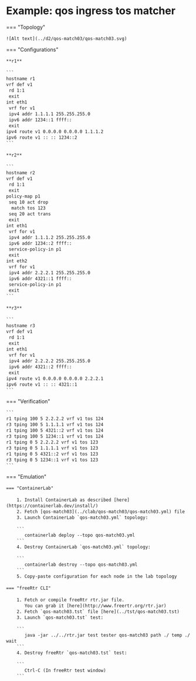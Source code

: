 # Example: qos ingress tos matcher

=== "Topology"

    ![Alt text](../d2/qos-match03/qos-match03.svg)

=== "Configurations"

    **r1**

    ```
    hostname r1
    vrf def v1
     rd 1:1
     exit
    int eth1
     vrf for v1
     ipv4 addr 1.1.1.1 255.255.255.0
     ipv6 addr 1234::1 ffff::
     exit
    ipv4 route v1 0.0.0.0 0.0.0.0 1.1.1.2
    ipv6 route v1 :: :: 1234::2
    ```

    **r2**

    ```
    hostname r2
    vrf def v1
     rd 1:1
     exit
    policy-map p1
     seq 10 act drop
      match tos 123
     seq 20 act trans
     exit
    int eth1
     vrf for v1
     ipv4 addr 1.1.1.2 255.255.255.0
     ipv6 addr 1234::2 ffff::
     service-policy-in p1
     exit
    int eth2
     vrf for v1
     ipv4 addr 2.2.2.1 255.255.255.0
     ipv6 addr 4321::1 ffff::
     service-policy-in p1
     exit
    ```

    **r3**

    ```
    hostname r3
    vrf def v1
     rd 1:1
     exit
    int eth1
     vrf for v1
     ipv4 addr 2.2.2.2 255.255.255.0
     ipv6 addr 4321::2 ffff::
     exit
    ipv4 route v1 0.0.0.0 0.0.0.0 2.2.2.1
    ipv6 route v1 :: :: 4321::1
    ```

=== "Verification"

    ```
    r1 tping 100 5 2.2.2.2 vrf v1 tos 124
    r3 tping 100 5 1.1.1.1 vrf v1 tos 124
    r1 tping 100 5 4321::2 vrf v1 tos 124
    r3 tping 100 5 1234::1 vrf v1 tos 124
    r1 tping 0 5 2.2.2.2 vrf v1 tos 123
    r3 tping 0 5 1.1.1.1 vrf v1 tos 123
    r1 tping 0 5 4321::2 vrf v1 tos 123
    r3 tping 0 5 1234::1 vrf v1 tos 123
    ```

=== "Emulation"

    === "ContainerLab"

        1. Install ContainerLab as described [here](https://containerlab.dev/install/)  
        2. Fetch [qos-match03](../clab/qos-match03/qos-match03.yml) file  
        3. Launch ContainerLab `qos-match03.yml` topology:  

        ```
           containerlab deploy --topo qos-match03.yml  
        ```
        4. Destroy ContainerLab `qos-match03.yml` topology:  

        ```
           containerlab destroy --topo qos-match03.yml  
        ```
        5. Copy-paste configuration for each node in the lab topology

    === "freeRtr CLI"

        1. Fetch or compile freeRtr rtr.jar file.  
           You can grab it [here](http://www.freertr.org/rtr.jar)  
        2. Fetch `qos-match03.tst` file [here](../tst/qos-match03.tst)  
        3. Launch `qos-match03.tst` test:  

        ```
           java -jar ../../rtr.jar test tester qos-match03 path ./ temp ./ wait
        ```
        4. Destroy freeRtr `qos-match03.tst` test:  

        ```
           Ctrl-C (In freeRtr test window)
        ```

